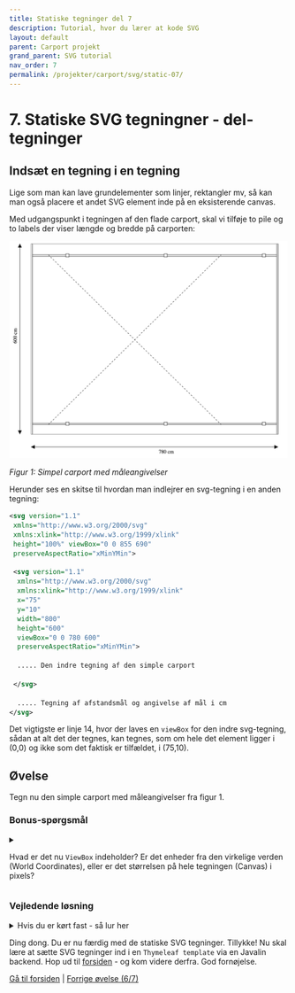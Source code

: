 ```yaml
---
title: Statiske tegninger del 7
description: Tutorial, hvor du lærer at kode SVG
layout: default
parent: Carport projekt
grand_parent: SVG tutorial
nav_order: 7
permalink: /projekter/carport/svg/static-07/
---
```


# 7. Statiske SVG tegningner - del-tegninger

## Indsæt en tegning i en tegning

Lige som man kan lave grundelementer som linjer, rektangler mv, så kan man også placere et andet SVG element inde på en eksisterende canvas.

Med udgangspunkt i tegningen af den flade carport, skal vi tilføje to pile og to labels der viser længde og bredde på carporten:

![Figur 1: Simpel carport med måleangivelser](./images/simpelCarportWithArrows.png)

*Figur 1: Simpel carport med måleangivelser*

Herunder ses en skitse til hvordan man indlejrer en svg-tegning i en anden tegning:

```XML
<svg version="1.1" 
 xmlns="http://www.w3.org/2000/svg" 
 xmlns:xlink="http://www.w3.org/1999/xlink" 
 height="100%" viewBox="0 0 855 690" 
 preserveAspectRatio="xMinYMin">
 
 <svg version="1.1" 
  xmlns="http://www.w3.org/2000/svg" 
  xmlns:xlink="http://www.w3.org/1999/xlink" 
  x="75" 
  y="10" 
  width="800" 
  height="600" 
  viewBox="0 0 780 600" 
  preserveAspectRatio="xMinYMin">
  
  ..... Den indre tegning af den simple carport
  
 </svg>

  ..... Tegning af afstandsmål og angivelse af mål i cm
</svg>
```

Det vigtigste er linje 14, hvor der laves en `viewBox` for den indre svg-tegning, sådan at alt det der tegnes, kan tegnes, som om hele det element ligger i (0,0) og ikke som det faktisk er tilfældet, i (75,10).

## Øvelse

Tegn nu den simple carport med måleangivelser fra figur 1.

### Bonus-spørgsmål

<details>
<summary>

Hvad er det nu `ViewBox` indeholder? Er det enheder fra den virkelige verden (World Coordinates), eller er det størrelsen på hele tegningen (Canvas) i pixels?

</summary>

Svar: Det er enheder fra den virkelige verden. Fx. i centimeter på vores carport. Vores ViewBox mål sørger SVG så for at skalere til `width` og `height`.

</details>

### Vejledende løsning

<details>
<summary>
Hvis du er kørt fast - så lur her
</summary>

```xml
<?xml version="1.0" ?>

<svg version="1.1"
     xmlns="http://www.w3.org/2000/svg"
     xmlns:xlink="http://www.w3.org/1999/xlink"
     height="100%" viewBox="0 0 855 690"
     preserveAspectRatio="xMinYMin">

    <defs>
        <marker id="beginArrow" markerWidth="12" markerHeight="12" refX="0" refY="6" orient="auto">
            <path d="M0,6 L12,0 L12,12 L0,6" style="fill: #000000;" />
        </marker>
        <marker id="endArrow" markerWidth="12" markerHeight="12" refX="12" refY="6" orient="auto">
            <path d="M0,0 L12,6 L0,12 L0,0 " style="fill: #000000;" />
        </marker>
    </defs>

    <!-- Ramme -->


    <!-- Pile -->
    <line x1="40" y1="10" x2="40" y2="610" style="stroke:#000000;
        marker-start: url(#beginArrow);
        marker-end: url(#endArrow);" />

    <line x1="75" y1="650" x2="855" y2="650" style="stroke:#000000;
        marker-start: url(#beginArrow);
        marker-end: url(#endArrow);" />

    <!-- Text: Mål -->
    <text style="text-anchor: middle" transform="translate(30,300) rotate(-90)">600 cm</text>
    <text style="text-anchor: middle" x="502" y="670">780 cm</text>

    <svg version="1.1" xmlns="http://www.w3.org/2000/svg" xmlns:xlink="http://www.w3.org/1999/xlink" x="75" y="10" width="800" height="600" viewBox="0 0 780 600" preserveAspectRatio="xMinYMin">

        <!-- The scene description goes here!  -->

        <!-- Ramme -->
        <rect x="0" y="0" height="600" width="780" style="stroke:#000000; fill: #ffffff" />

        <!-- Remme -->
        <rect x="0" y="35" height="4.5" width="780" style="stroke:#000000; fill: #ffffff" />
        <rect x="0" y="565" height="4.5" width="780" style="stroke:#000000; fill: #ffffff" />

        <!-- Spær -->
        <rect x="0" y="0" height="600" width="4.5" style="stroke:#000000; fill: #ffffff" />
        <rect x="775.5" y="0" height="600" width="4.5" style="stroke:#000000; fill: #ffffff" />

        <!-- Kryds -->
        <line x1="55" y1="35" x2="600" y2="569.5" style="stroke:#000000; stroke-dasharray: 5 5;" />
        <line x1="55" y1="569.5" x2="600" y2="35" style="stroke:#000000; stroke-dasharray: 5 5;" />

        <!-- Stolper -->
        <rect x="110" y="32" height="9.7" width="10" style="stroke:#000000; fill: #ffffff" />
        <rect x="420" y="32" height="9.7" width="10" style="stroke:#000000; fill: #ffffff" />
        <rect x="730" y="32" height="9.7" width="10" style="stroke:#000000; fill: #ffffff" />
        <rect x="110" y="562" height="9.7" width="10" style="stroke:#000000; fill: #ffffff" />
        <rect x="420" y="562" height="9.7" width="10" style="stroke:#000000; fill: #ffffff" />
        <rect x="730" y="562" height="9.7" width="10" style="stroke:#000000; fill: #ffffff" />
    </svg>

</svg>
```

</details>

Ding dong. Du er nu færdig med de statiske SVG tegninger. Tillykke! Nu skal lære at sætte SVG tegninger ind i en `Thymeleaf template` via en Javalin backend. Hop ud til [forsiden](./README.md) - og kom videre derfra. God fornøjelse.

[Gå til forsiden](./README.md) | [Forrige øvelse (6/7)](./static_06.md)
